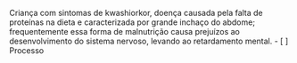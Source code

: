 Criança com sintomas de kwashiorkor, doença causada pela falta de proteínas na dieta e caracterizada por grande inchaço do abdome; frequentemente essa forma de malnutrição causa prejuízos ao desenvolvimento do sistema nervoso, levando ao retardamento mental. - [ ] Processo 
